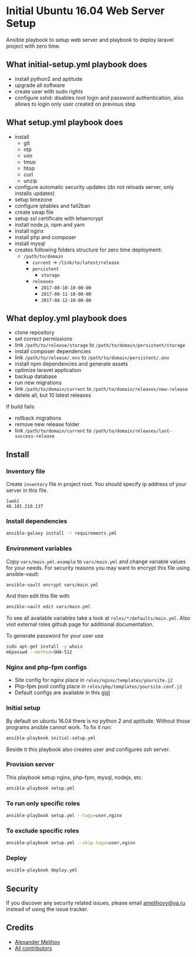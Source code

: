 # Initial Ubuntu 16.04 Web Server Setup

Ansible playbook to setup web server and playbook to deploy laravel project with
zero time.

## What initial-setup.yml playbook does

- install python2 and aptitude
- upgrade all software
- create user with sudo rights
- configure sshd: disables root login and password authentication, also allows 
to login only user created on previous step

## What setup.yml playbook does

- install
  - git
  - ntp
  - vim
  - tmux
  - htop
  - curl
  - unzip
- configure automatic security updates (do not reloads server, only installs updates)
- setup timezone
- configure iptables and fail2ban
- create swap file
- setup ssl certificate with letsencrypt
- install node.js, npm and yarn
- install nginx
- install php and composer
- install mysql
- creates following folders structure for zero time deployment:
  - `/path/to/domain`
    - `current` -> `/link/to/latest/release`
    - `persistent`
      - `storage`
    - `releases`
      - `2017-08-10-10-00-00`
      - `2017-08-11-10-00-00`
      - `2017-08-12-10-00-00`

## What deploy.yml playbook does

- clone repository
- set correct permissions
- link `/path/to/release/storage` to `/path/to/domain/persistent/storage`
- install composer dependencies
- link `/path/to/release/.env` to `/path/to/domain/persistent/.env`
- install npm dependencies and generate assets
- optimize laravel application
- backup database
- run new migrations
- link `/path/to/domain/current` to `/path/to/domain/releases/new-release`
- delete all, but 10 latest releases

If build fails

- rollback migrations
- remove new release folder
- link `/path/to/domain/current` to `/path/to/domain/releases/last-success-release`

## Install

### Inventory file

Create `inventory` file in project root. You should specify ip address of your
server in this file.

```
[web]
46.101.210.137
```

### Install dependencies

```bash
ansible-galaxy install -r requirements.yml
```

### Environment variables

Copy `vars/main.yml.example` to `vars/main.yml` and change variable values for
your needs. For security reasons you may want to encrypt this file using
ansible-vault:
```bash
ansible-vault encrypt vars/main.yml
```
And then edit this file
with
```bash
ansible-vault edit vars/main.yml
```

To see all available variables take a look at `roles/*/defaults/main.yml`. Also
visit external roles github page for additional documentation.

To generate password for your user use

```bash
sudo apt-get install -y whois
mkpasswd --method=SHA-512
```

### Nginx and php-fpm configs

- Site config for nginx place in `roles/nginx/templates/yoursite.j2`
- Php-fpm pool config place in `roles/php/templates/yoursite.conf.j2`
- Default configs are available in this
[gist](https://gist.github.com/melihovv/ff11a76ee8b4fba28ecb4b681cb91818)

### Initial setup

By default on ubuntu 16.04 there is no python 2 and aptitude. Without those
programs ansible cannot work. To fix it run:

```bash
ansible-playbook initial-setup.yml
```

Beside it this playbook also creates user and configures ssh server.

### Provision server

This playbook setup nginx, php-fpm, mysql, nodejs, etc.

```bash
ansible-playbook setup.yml
```

### To run only specific roles

```bash
ansible-playbook setup.yml --tags=user,nginx
```

### To exclude specific roles

```bash
ansible-playbook setup.yml --skip-tags=user,nginx
```

### Deploy

```bash
ansible-playbook deploy.yml
```

## Security

If you discover any security related issues, please email amelihovv@ya.ru instead of using the issue tracker.

## Credits

- [Alexander Melihov](https://github.com/melihovv)
- [All contributors](https://github.com/melihovv/initial-webserver-setup/graphs/contributors)
